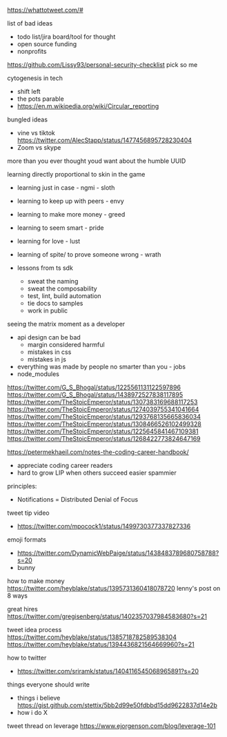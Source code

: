 
https://whattotweet.com/#

list of bad ideas
- todo list/jira board/tool for thought
- open source funding
- nonprofits


https://github.com/Lissy93/personal-security-checklist
pick so me

cytogenesis in tech
- shift left
- the pots parable
- https://en.m.wikipedia.org/wiki/Circular_reporting

bungled ideas
- vine vs tiktok https://twitter.com/AlecStapp/status/1477456895728230404
- Zoom vs skype


more than you ever thought youd want about the humble UUID


learning directly proportional to skin in the game
- learning just in case - ngmi - sloth
- learning to keep up with peers - envy
- learning to make more money - greed
- learning to seem smart - pride
- learning for love - lust
- learning of spite/ to prove someone wrong - wrath

- lessons from ts sdk
	- sweat the naming
	- sweat the composability
	- test, lint, build automation
	- tie docs to samples
	- work in public


seeing the matrix moment as a developer
- api design can be bad 
	- margin considered harmful
	- mistakes in css
	- mistakes in js
- everything was made by people no smarter than you - jobs
- node_modules

https://twitter.com/G_S_Bhogal/status/1225561131122597896
https://twitter.com/G_S_Bhogal/status/1438972527838117895
https://twitter.com/TheStoicEmperor/status/1307383169688117253
https://twitter.com/TheStoicEmperor/status/1274039755341041664
https://twitter.com/TheStoicEmperor/status/1293768135665836034
https://twitter.com/TheStoicEmperor/status/1308466526102499328
https://twitter.com/TheStoicEmperor/status/1225645841467109381
https://twitter.com/TheStoicEmperor/status/1268422773824647169

https://petermekhaeil.com/notes-the-coding-career-handbook/
- appreciate coding career readers
- hard to grow LIP when others succeed easier spammier

principles:
- Notifications = Distributed Denial of Focus

tweet tip video
- https://twitter.com/mpocock1/status/1499730377337827336


emoji formats
- https://twitter.com/DynamicWebPaige/status/1438483789680758788?s=20
- bunny


how to make money
https://twitter.com/heyblake/status/1395731360418078720
lenny's post on 8 ways

great hires https://twitter.com/gregisenberg/status/1402357037984583680?s=21


tweet idea process https://twitter.com/heyblake/status/1385718782589538304 https://twitter.com/heyblake/status/1394436821564669960?s=21


how to twitter
- https://twitter.com/sriramk/status/1404116545068965891?s=20


things everyone should write
- things i believe https://gist.github.com/stettix/5bb2d99e50fdbbd15dd9622837d14e2b
- how i do X




tweet thread on leverage https://www.ejorgenson.com/blog/leverage-101